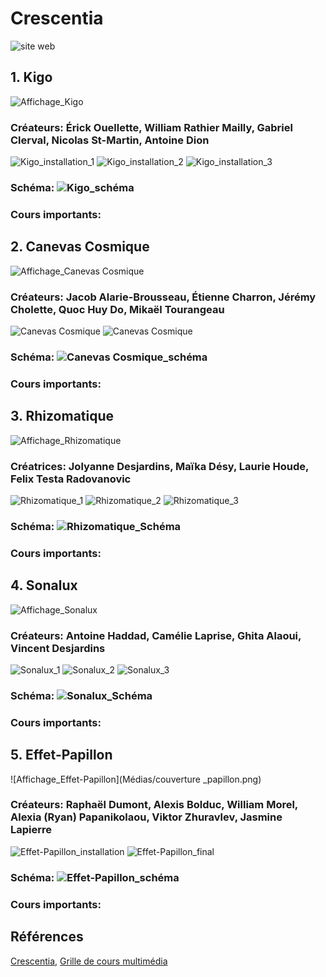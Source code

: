# Crescentia
![site web](Médias/crescentia_siteweb.png)

## 1. Kigo
![Affichage_Kigo](Médias/couverture_kigo.png)

### Créateurs: Érick Ouellette, William Rathier Mailly, Gabriel Clerval, Nicolas St-Martin, Antoine Dion


![Kigo_installation_1]()
![Kigo_installation_2]()
![Kigo_installation_3]()

### Schéma: ![Kigo_schéma]()

### Cours importants: 

## 2. Canevas Cosmique
![Affichage_Canevas Cosmique](Médias/couverture_canevas.png)

### Créateurs: Jacob Alarie-Brousseau, Étienne Charron, Jérémy Cholette, Quoc Huy Do, Mikaël Tourangeau


![Canevas Cosmique]()
![Canevas Cosmique]()

### Schéma: ![Canevas Cosmique_schéma]()

### Cours importants: 

## 3. Rhizomatique
![Affichage_Rhizomatique](Médias/couverture_rhiz.png)

### Créatrices: Jolyanne Desjardins, Maïka Désy, Laurie Houde, Felix Testa Radovanovic


![Rhizomatique_1]()
![Rhizomatique_2]()
![Rhizomatique_3]()

### Schéma: ![Rhizomatique_Schéma]()

### Cours importants: 

## 4. Sonalux
![Affichage_Sonalux](Médias/couverture_sona.png)

### Créateurs: Antoine Haddad, Camélie Laprise, Ghita Alaoui, Vincent Desjardins


![Sonalux_1]()
![Sonalux_2]()
![Sonalux_3]()

### Schéma: ![Sonalux_Schéma]()

### Cours importants: 

## 5. Effet-Papillon
![Affichage_Effet-Papillon](Médias/couverture _papillon.png)

### Créateurs: Raphaël Dumont, Alexis Bolduc, William Morel, Alexia (Ryan) Papanikolaou, Viktor Zhuravlev, Jasmine Lapierre


![Effet-Papillon_installation]()
![Effet-Papillon_final]()

### Schéma: ![Effet-Papillon_schéma]()

### Cours importants: 

## Références

[Crescentia](https://tim-montmorency.com/2024/), [Grille de cours multimédia](https://www.cmontmorency.qc.ca/programmes/nos-programmes-detudes/techniques/techniques-dintegration-multimedia/grille-de-cours/)
